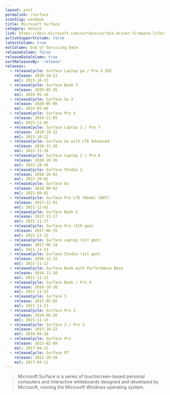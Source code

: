 ```yaml
---
layout: post
permalink: /surface
iconSlug: windows
title: Microsoft Surface
category: device
link: https://docs.microsoft.com/surface/surface-driver-firmware-lifecycle-support
activeSupportColumn: false
latestColumn: true
eolColumn: End of Servicing Date
releaseColumn: false
releaseDateColumn: true
sortReleasesBy: 'release'
releases:
  - releaseCycle: Surface Laptop go / Pro X SQ2
    release: 2020-10-13
    eol: 2023-10-13
  - releaseCycle: Surface Book 3 
    release: 2020-05-26
    eol: 2024-05-26
  - releaseCycle: Surface Go 2
    release: 2020-05-06
    eol: 2024-05-06
  - releaseCycle: Surface Pro X
    release: 2019-11-05
    eol: 2023-11-05
  - releaseCycle: Surface Laptop 3 / Pro 7
    release: 2019-10-22
    eol: 2023-10-22
  - releaseCycle: Surface Go with LTE Advanced
    release: 2018-11-20
    eol: 2022-11-20
  - releaseCycle: Surface Laptop 2 / Pro 6
    release: 2018-10-16
    eol: 2022-10-16
  - releaseCycle: Surface Studio 2
    release: 2018-10-02
    eol: 2022-10-02
  - releaseCycle: Surface Go
    release: 2018-08-02
    eol: 2022-08-02
  - releaseCycle: Surface Pro LTE (Model 1807)
    release: 2017-12-01
    eol: 2021-12-01
  - releaseCycle: Surface Book 2
    release: 2017-11-17
    eol: 2021-11-17
  - releaseCycle: Surface Pro (5th gen)
    release: 2017-06-15
    eol: 2021-11-13
  - releaseCycle: Surface Laptop (1st gen)
    release: 2017-06-14
    eol: 2021-11-13
  - releaseCycle: Surface Studio (1st gen)
    release: 2016-12-15
    eol: 2021-11-13
  - releaseCycle: Surface Book with Performance Base
    release: 2016-11-10
    eol: 2021-11-13
  - releaseCycle: Surface Book / Pro 4
    release: 2016-10-26
    eol: 2021-11-13
  - releaseCycle: Surface 3
    release: 2015-05-05
    eol: 2021-11-13
  - releaseCycle: Surface Pro 3
    release: 2014-06-20
    eol: 2021-11-13
  - releaseCycle: Surface 2 / Pro 2
    release: 2013-10-22
    eol: 2018-04-10
  - releaseCycle: Surface Pro
    release: 2013-02-09
    eol: 2017-04-11
  - releaseCycle: Surface RT
    release: 2012-10-26
    eol: 2017-04-11
---
```


> Microsoft Surface is a series of touchscreen-based personal computers and interactive whiteboards designed and developed by Microsoft, running the Microsoft Windows operating system.

